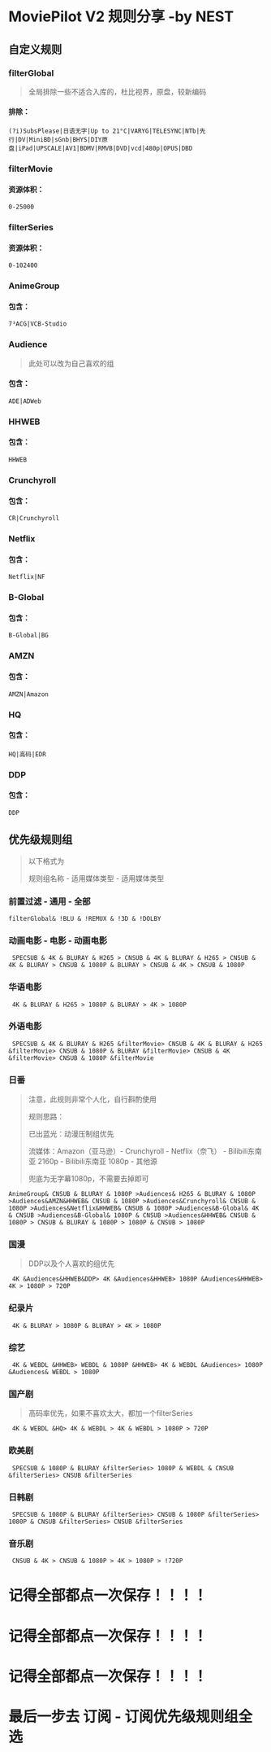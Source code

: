 # MoviePilot V2 规则分享			  -by NEST

## 自定义规则									

### filterGlobal

> 全局排除一些不适合入库的，杜比视界，原盘，较新编码

#### 排除：

```
(?i)SubsPlease|日语无字|Up to 21°C|VARYG|TELESYNC|NTb|先行|DV|MiniBD|sGnb|BHYS|DIY原盘|iPad|UPSCALE|AV1|BDMV|RMVB|DVD|vcd|480p|OPUS|DBD
```

### filterMovie

#### 资源体积：

```
0-25000
```

### filterSeries

#### 资源体积：

```
0-102400
```

### AnimeGroup

#### 包含：

```
7³ACG|VCB-Studio
```

### Audience

> 此处可以改为自己喜欢的组

#### 包含：

```
ADE|ADWeb
```

### HHWEB

#### 包含：

```
HHWEB
```

### Crunchyroll

#### 包含：

```
CR|Crunchyroll
```

### Netflix

#### 包含：

```
Netflix|NF
```

### B-Global

#### 包含：

```
B-Global|BG
```

### AMZN

#### 包含：

```
AMZN|Amazon
```

### HQ

#### 包含：

```
HQ|高码|EDR
```

### DDP

#### 包含：

```
DDP
```



## 优先级规则组

> 以下格式为
>
> 规则组名称 - 适用媒体类型 - 适用媒体类型

### 前置过滤 - 通用 - 全部

```
filterGlobal& !BLU & !REMUX & !3D & !DOLBY 
```

### 动画电影 - 电影 - 动画电影

```
 SPECSUB & 4K & BLURAY & H265 > CNSUB & 4K & BLURAY & H265 > CNSUB & 4K & BLURAY > CNSUB & 1080P & BLURAY > CNSUB & 4K > CNSUB & 1080P 
```

### 华语电影

```
 4K & BLURAY & H265 > 1080P & BLURAY > 4K > 1080P 
```

### 外语电影

```
 SPECSUB & 4K & BLURAY & H265 &filterMovie> CNSUB & 4K & BLURAY & H265 &filterMovie> CNSUB & 1080P & BLURAY &filterMovie> CNSUB & 4K &filterMovie> CNSUB & 1080P &filterMovie
```

### 日番

> 注意，此规则非常个人化，自行斟酌使用
>
> 规则思路：
>
> 已出蓝光：动漫压制组优先
>
> 流媒体：Amazon（亚马逊）- Crunchyroll - Netflix（奈飞） - Bilibili东南亚 2160p - Bilibili东南亚 1080p - 其他源
>
> 兜底为无字幕1080p，不需要去掉即可

```
AnimeGroup& CNSUB & BLURAY & 1080P >Audiences& H265 & BLURAY & 1080P >Audiences&AMZN&HHWEB& CNSUB & 1080P >Audiences&Crunchyroll& CNSUB & 1080P >Audiences&Netflix&HHWEB& CNSUB & 1080P >Audiences&B-Global& 4K & CNSUB >Audiences&B-Global& 1080P & CNSUB >Audiences&HHWEB& CNSUB & 1080P > CNSUB & BLURAY & 1080P > 1080P & CNSUB > 1080P 
```

### 国漫

> DDP以及个人喜欢的组优先

```
 4K &Audiences&HHWEB&DDP> 4K &Audiences&HHWEB> 1080P &Audiences&HHWEB> 4K > 1080P > 720P 
```

### 纪录片

```
 4K & BLURAY > 1080P & BLURAY > 4K > 1080P 
```

### 综艺

```
 4K & WEBDL &HHWEB> WEBDL & 1080P &HHWEB> 4K & WEBDL &Audiences> 1080P &Audiences& WEBDL > 1080P 
```

### 国产剧

> 高码率优先，如果不喜欢太大，都加一个filterSeries

```
 4K & WEBDL &HQ> 4K & WEBDL > 4K & WEBDL > 1080P > 720P 
```

### 欧美剧

```
 SPECSUB & 1080P & BLURAY &filterSeries> 1080P & WEBDL & CNSUB &filterSeries> CNSUB &filterSeries
```

### 日韩剧

```
 SPECSUB & 1080P & BLURAY &filterSeries> CNSUB & 1080P &filterSeries> 1080P & CNSUB &filterSeries> CNSUB &filterSeries 
```

### 音乐剧

```
 CNSUB & 4K > CNSUB & 1080P > 4K > 1080P > !720P 
```



# 记得全部都点一次保存！！！！

# 记得全部都点一次保存！！！！

# 记得全部都点一次保存！！！！

# 最后一步去 订阅 - 订阅优先级规则组全选